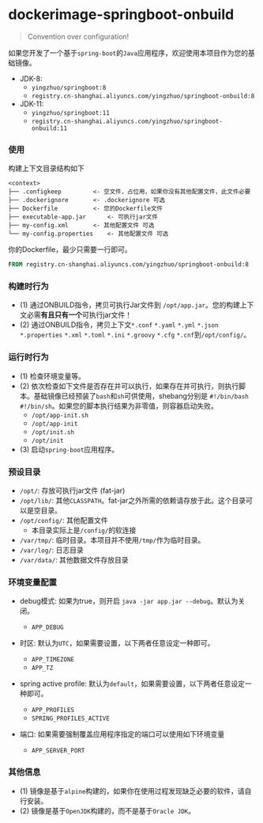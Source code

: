 # dockerimage-springboot-onbuild

> Convention over configuration!

如果您开发了一个基于`spring-boot`的`Java`应用程序，欢迎使用本项目作为您的基础镜像。

 * JDK-8:  
    * `yingzhuo/springboot:8`
    * `registry.cn-shanghai.aliyuncs.com/yingzhuo/springboot-onbuild:8`
 * JDK-11: 
    * `yingzhuo/springboot:11` 
    * `registry.cn-shanghai.aliyuncs.com/yingzhuo/springboot-onbuild:11`

### 使用

构建上下文目录结构如下

```
<context>
├── .configkeep			<- 空文件，占位用，如果你没有其他配置文件，此文件必要
├── .dockerignore		<- .dockerignore 可选
├── Dockerfile			<- 您的Dockerfile文件
├── executable-app.jar		<- 可执行jar文件
├── my-config.xml		<- 其他配置文件 可选
└── my-config.properties	<- 其他配置文件 可选
```

你的Dockerfile，最少只需要一行即可。

```Dockerfile
FROM registry.cn-shanghai.aliyuncs.com/yingzhuo/springboot-onbuild:8
```

### 构建时行为

* (1) 通过ONBUILD指令，拷贝可执行Jar文件到 `/opt/app.jar`。您的构建上下文必需**有且只有一个**可执行jar文件！
* (2) 通过ONBUILD指令，拷贝上下文`*.conf` `*.yaml` `*.yml` `*.json` `*.properties` `*.xml` `*.toml` `*.ini` `*.groovy` `*.cfg` `*.cnf`到`/opt/config/`。

### 运行时行为

* (1) 检查环境变量等。
* (2) 依次检查如下文件是否存在并可以执行，如果存在并可执行，则执行脚本。基础镜像已经预装了`bash`和`sh`可供使用，shebang分别是 `#!/bin/bash` `#!/bin/sh`。如果您的脚本执行结果为非零值，则容器启动失败。
   * `/opt/app-init.sh`
   * `/opt/app-init`
   * `/opt/init.sh`
   * `/opt/init`
* (3) 启动`spring-boot`应用程序。

### 预设目录

* `/opt/`: 存放可执行jar文件 (fat-jar)
* `/opt/lib/`: 其他`CLASSPATH`。fat-jar之外所需的依赖请存放于此。这个目录可以是空目录。
* `/opt/config/`: 其他配置文件 
   * 本目录实际上是`/config/`的软连接
* `/var/tmp/`: 临时目录。本项目并不使用`/tmp/`作为临时目录。
* `/var/log/`: 日志目录
* `/var/data/`: 其他数据文件存放目录

### 环境变量配置

* debug模式: 如果为true，则开启 `java -jar app.jar --debug`。默认为关闭。
  * `APP_DEBUG`

* 时区: 默认为`UTC`，如果需要设置，以下两者任意设定一种即可。
  * `APP_TIMEZONE` 
  * `APP_TZ`

* spring active profile: 默认为`default`，如果需要设置，以下两者任意设定一种即可。
  * `APP_PROFILES`
  * `SPRING_PROFILES_ACTIVE`

* 端口: 如果需要强制覆盖应用程序指定的端口可以使用如下环境变量
  * `APP_SERVER_PORT`

### 其他信息

* (1) 镜像是基于`alpine`构建的，如果你在使用过程发现缺乏必要的软件，请自行安装。
* (2) 镜像是基于`OpenJDK`构建的，而不是基于`Oracle JDK`。
